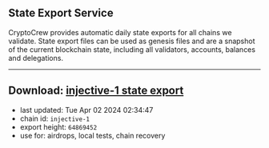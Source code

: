 ## State Export Service
CryptoCrew provides automatic daily state exports for all chains we validate. State export files can be used as genesis files and are a snapshot of the current blockchain state, including all validators, accounts, balances and delegations.

---
**Download: [injective-1 state export](https://dl-eu2.ccvalidators.com/SERVICE/injective/injective-1_export_64869452.json)**
---

- last updated: Tue Apr 02 2024 02:34:47
- chain id: `injective-1`
- export height: `64869452`
- use for: airdrops, local tests, chain recovery
